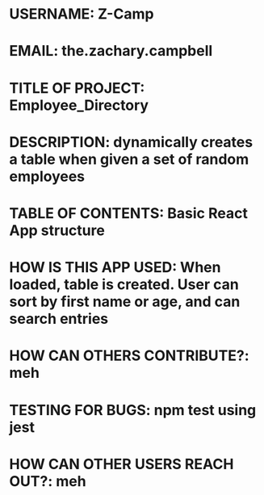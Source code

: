 # USERNAME: Z-Camp
# EMAIL: the.zachary.campbell
# TITLE OF PROJECT: Employee_Directory
# DESCRIPTION: dynamically creates a table when given a set of random employees
# TABLE OF CONTENTS: Basic React App structure
# HOW IS THIS APP USED: When loaded, table is created. User can sort by first name or age, and can search entries
# HOW CAN OTHERS CONTRIBUTE?: meh
# TESTING FOR BUGS: npm test using jest
# HOW CAN OTHER USERS REACH OUT?: meh
